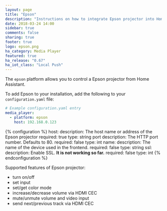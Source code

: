 ```yaml
---
layout: page
title: "Epson"
description: "Instructions on how to integrate Epson projector into Home Assistant."
date: 2018-03-24 14:00
sidebar: true
comments: false
sharing: true
footer: true
logo: epson.png
ha_category: Media Player
featured: true
ha_release: "0.67"
ha_iot_class: "Local Push"
---
```


The `epson` platform allows you to control a Epson projector from Home Assistant.

To add Epson to your installation, add the following to your `configuration.yaml` file:

```yaml
# Example configuration.yaml entry
media_player:
  - platform: epson
    host: 192.168.0.123
```

{% configuration %}
host:
  description: The host name or address of the Epson projector
  required: true
  type: string
port
  description: The HTTP port number. Defaults to 80.
  required: false
  type: int
name:
  description: The name of the device used in the frontend.
  required: false
  type: string
ssl:
  description: Enable SSL. **It is not working so far.**
  required: false
  type: int
{% endconfiguration %}

Supported features of Epson projector:
- turn on/off
- set input
- set/get color mode
- increase/decrease volume via HDMI CEC
- mute/unmute volume and video input
- send next/previous track via HDMI CEC
